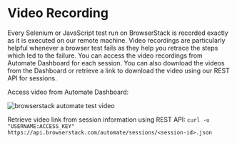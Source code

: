 # Video Recording #

Every Selenium or JavaScript test run on BrowserStack is recorded exactly as it is executed on our remote machine. Video recordings are particularly helpful whenever a browser test fails as they help you retrace the steps which led to the failure. You can access the video recordings from Automate Dashboard for each session. You can also download the videos from the Dashboard or retrieve a link to download the video using our REST API for sessions.

Access video from Automate Dashboard:

![browserstack automate test video](https://d3but80xmlhqzj.cloudfront.net/production/images/static/docs/debugging/video@2x.jpg)


Retrieve video link from session information using REST API:
```curl -u "USERNAME:ACCESS_KEY" https://api.browserstack.com/automate/sessions/<session-id>.json```
